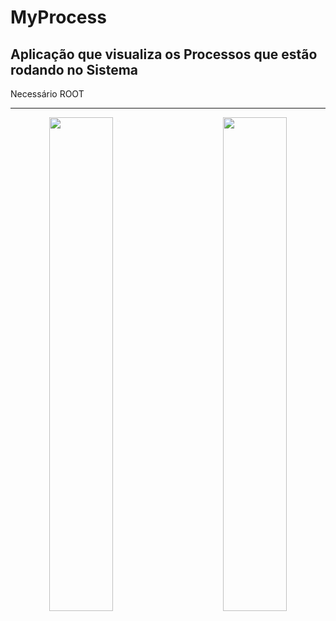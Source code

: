 # MyProcess
## Aplicação que visualiza os Processos que estão rodando no Sistema

  Necessário ROOT

-----------
   
   <p align="center" >
      <img src="https://github.com/Tk0082/MyProcess/assets/105382833/615644d8-c73f-436c-9ff0-897f87bb3f83" width="45%" align="left" />
      <img src="https://github.com/Tk0082/MyProcess/assets/105382833/6ec6290b-99d7-416e-aa74-436655b8b9f2" width="45%" align="right" />
   </p>
